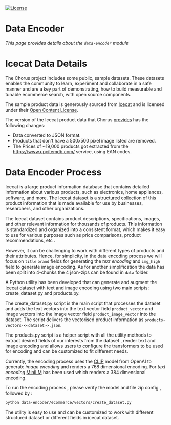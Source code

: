[![License](https://img.shields.io/badge/License-Apache%202.0-blue.svg)](https://opensource.org/licenses/Apache-2.0)

Data Encoder
==========================
*This page provides details about the `data-encoder` module*

# Icecat Data Details

The Chorus project includes some public, sample datasets. These datasets enables the community to learn, experiment and collaborate in a safe manner and are a key part of demonstrating, how to build measurable and tunable ecommerce search, with open source components.

The sample product data is generously sourced from [Icecat](https://icecat.biz/) and is licensed under their [Open Content License](https://iceclog.com/open-content-license-opl/).

The version of the Icecat product data that Chorus [provides](https://querqy.org/datasets/icecat/icecat-products-w_price-19k-20201127.tar.gz) has the following changes:
* Data converted to JSON format.
* Products that don't have a 500x500 pixel image listed are removed.
* The Prices of ~19,000 products got extracted from the https://www.upcitemdb.com/ service, using EAN codes.

# Data Encoder Process

Icecat is a large product information database that contains detailed information about various products, such as electronics, home appliances, software, and more. The Icecat dataset is a structured collection of this product information that is made available for use by businesses, researchers, and other organizations.

The Icecat dataset contains product descriptions, specifications, images, and other relevant information for thousands of products. This information is standardized and organized into a consistent format, which makes it easy to use for various purposes such as price comparisons, product recommendations, etc .

However, it can be challenging to work with different types of products and their attributes. Hence, for simplicity, in the data encoding process we will focus on `title` `brand` fields for generating the *text encoding* and `img_high` field to generate image encoding.
As for another simplification the data has been split into 4-chunks the 4 json-zips can be found in `data` folder.

A Python utility has been developed that can generate and augment the Icecat dataset with text and image encoding using two main scripts: create_dataset.py and products.py.

The create_dataset.py script is the main script that processes the dataset and adds the text vectors into the text vector field `product_vector` and image vectors into the image vector field `product_image_vector` into the dataset. The script delivers the vectorised product information as `products-vectors-<<dataset>>.json`.

The products.py script is a helper script with all the utility methods to extract desired fields of our interests from the dataset , render text and image encoding and allows users to configure the transformers to be used for encoding and can be customized to fit different needs.

Currently, the encoding process uses the [CLIP](https://github.com/openai/CLIP) model from OpenAI to generate *image encoding* and renders a 768 dimensional encoding. For *text encoding* [MiniLM](https://huggingface.co/sentence-transformers/all-MiniLM-L6-v2) has been used which renders a 384 dimensional encoding.

To run the encoding process , please verify the model and file zip config , followed by :
```
python data-encoder/ecommerce/vectors/create_dataset.py
```

The utility is easy to use and can be customized to work with different structured dataset or different fields in icecat dataset.